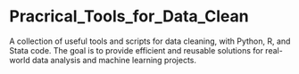 # Pracrical_Tools_for_Data_Clean
A collection of useful tools and scripts for data cleaning, with Python, R, and Stata code. The goal is to provide efficient and reusable solutions for real-world data analysis and machine learning projects.
